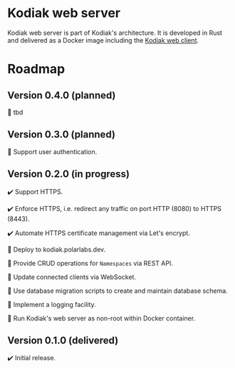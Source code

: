 # Kodiak web server

Kodiak web server is part of Kodiak's architecture. It is developed in Rust and delivered 
as a Docker image including the [Kodiak web client](https://github.com/polarlabs/kodiak-web-client).

# Roadmap

## Version 0.4.0 (planned)

:pencil: tbd

## Version 0.3.0 (planned)

:pencil: Support user authentication.

## Version 0.2.0 (in progress)

:heavy_check_mark: Support HTTPS.

:heavy_check_mark: Enforce HTTPS, i.e. redirect any traffic on port HTTP (8080) to HTTPS (8443).

:heavy_check_mark: Automate HTTPS certificate management via Let's encrypt.

:pencil: Deploy to kodiak.polarlabs.dev.

:pencil: Provide CRUD operations for `Namespaces` via REST API.

:pencil: Update connected clients via WebSocket.
 
:pencil: Use database migration scripts to create and maintain database schema.

:pencil: Implement a logging facility.

:pencil: Run Kodiak's web server as non-root within Docker container.

## Version 0.1.0 (delivered)

:heavy_check_mark: Initial release.

